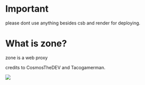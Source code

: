 # Important
please dont use anything besides csb and render for deploying.

# What is zone?
zone is a web proxy

credits to CosmosTheDEV and Tacogamerman. 

<img src="https://lanyard.kyrie25.me/api/902599875097657424?bg=232023waveColor=880808&waveSpotifyColor=880808&gradient=880808-880808-880808&imgStyle=circle" />
